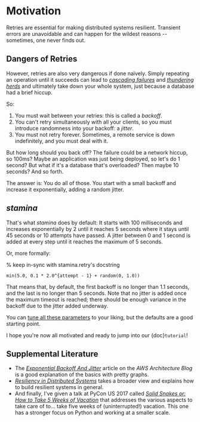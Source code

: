# Motivation

Retries are essential for making distributed systems resilient.
Transient errors are unavoidable and can happen for the wildest reasons -- sometimes, one never finds out.


## Dangers of Retries

However, retries are also very dangerous if done naïvely.
Simply repeating an operation until it succeeds can lead to [*cascading failures*](https://en.wikipedia.org/wiki/Cascading_failure) and [*thundering herds*](https://en.wikipedia.org/wiki/Thundering_herd_problem) and ultimately take down your whole system, just because a database had a brief hiccup.

So:

1. You must wait between your retries: this is called a *backoff*.
2. You can't retry simultaneously with all your clients, so you must introduce randomness into your backoff: a *jitter*.
3. You must not retry forever.
   Sometimes, a remote service is down indefinitely, and you must deal with it.

But how long should you back off?
The failure could be a network hiccup, so 100ms?
Maybe an application was just being deployed, so let's do 1 second?
But what if it's a database that's overloaded?
Then maybe 10 seconds?
And so forth.

The answer is:
You do all of those.
You start with a small backoff and increase it exponentially, adding a random jitter.


## *stamina*

That's what *stamina* does by default:
It starts with 100 milliseconds and increases exponentially by 2 until it reaches 5 seconds where it stays until 45 seconds or 10 attempts have passed.
A jitter between 0 and 1 second is added at every step until it reaches the maximum of 5 seconds.

Or, more formally:

% keep in-sync with stamina.retry's docstring
```{math}
min(5.0, 0.1 * 2.0^{attempt - 1} + random(0, 1.0))
```

That means that, by default, the first backoff is no longer than 1.1 seconds, and the last is no longer than 5 seconds.
Note that no jitter is added once the maximum timeout is reached; there should be enough variance in the backoff due to the jitter added underway.

You can [tune all these parameters](stamina.retry) to your liking, but the defaults are a good starting point.

I hope you're now all motivated and ready to jump into our {doc}`tutorial`!


## Supplemental Literature

- The [*Exponential Backoff And Jitter*](https://aws.amazon.com/blogs/architecture/exponential-backoff-and-jitter/) article on the *AWS Architecture Blog* is a good explanation of the basics with pretty graphs.
- [*Resiliency in Distributed Systems*](https://blog.pragmaticengineer.com/resiliency-in-distributed-systems/) takes a broader view and explains how to build resilient systems in general.
- And finally, I've given a talk at PyCon US 2017 called [*Solid Snakes or: How to Take 5 Weeks of Vacation*](https://www.youtube.com/watch?v=YVuqeXyvOUc) that addresses the various aspects to take care of to... take five weeks of (uninterrupted!) vacation.
  This one has a stronger focus on Python and working at a smaller scale.
